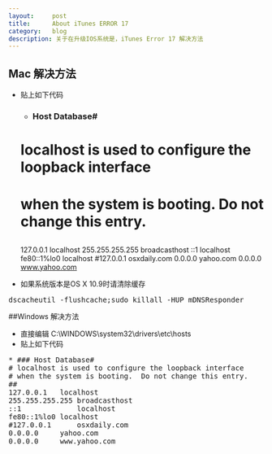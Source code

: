 ```yaml
---
layout:     post
title:      About iTunes ERROR 17
category:   blog
description: 关于在升级IOS系统是，iTunes Error 17 解决方法
---
```

## Mac 解决方法
* 贴上如下代码


    * ### Host Database#
    # localhost is used to configure the loopback interface
    # when the system is booting.  Do not change this entry.
    ##
    127.0.0.1	localhost
    255.255.255.255	broadcasthost
    ::1             localhost 
    fe80::1%lo0	localhost
    #127.0.0.1      osxdaily.com
    0.0.0.0		yahoo.com
    0.0.0.0		www.yahoo.com


* 如果系统版本是OS X 10.9时请清除缓存
<pre class="prettyprint">dscacheutil -flushcache;sudo killall -HUP mDNSResponder</pre>
##Windows 解决方法
* 直接编辑  C:\WINDOWS\system32\drivers\etc\hosts 
* 贴上如下代码
<pre class="prettyprint">
* ### Host Database#
# localhost is used to configure the loopback interface
# when the system is booting.  Do not change this entry.
##
127.0.0.1	localhost
255.255.255.255	broadcasthost
::1             localhost 
fe80::1%lo0	localhost
#127.0.0.1      osxdaily.com
0.0.0.0		yahoo.com
0.0.0.0		www.yahoo.com
</pre>